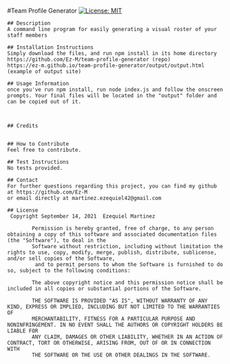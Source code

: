 #Team Profile Generator                      [![License: MIT](https://img.shields.io/badge/License-MIT-yellow.svg)](https://opensource.org/licenses/MIT)

    ## Description
    A command line program for easily generating a visual roster of your staff members
    
    ## Installation Instructions
    Simply download the files, and run npm install in its home directory
	https://github.com/Ez-M/team-profile-generator (repo)
	https://ez-m.github.io/team-profile-generator/output/output.html  (example of output site)
    
    ## Usage Information
    once you've run npm install, run node index.js and follow the onscreen prompts. Your final files will be located in the "output" folder and can be copied out of it. 



    ## Credits
    
    
    ## How to Contribute
    Feel free to contribute.
    
    ## Test Instructions
    No tests provided.

    ## Contact
    For further questions regarding this project, you can find my github at https://github.com/Ez-M 
    or email directly at martinez.ezequiel42@gmail.com

    ## License
     Copyright September 14, 2021  Ezequiel Martinez

            Permission is hereby granted, free of charge, to any person obtaining a copy of this software and associated documentation files (the "Software"), to deal in the 
            Software without restriction, including without limitation the rights to use, copy, modify, merge, publish, distribute, sublicense, and/or sell copies of the Software,
             and to permit persons to whom the Software is furnished to do so, subject to the following conditions:
            
            The above copyright notice and this permission notice shall be included in all copies or substantial portions of the Software.
            
            THE SOFTWARE IS PROVIDED "AS IS", WITHOUT WARRANTY OF ANY KIND, EXPRESS OR IMPLIED, INCLUDING BUT NOT LIMITED TO THE WARRANTIES OF 
            MERCHANTABILITY, FITNESS FOR A PARTICULAR PURPOSE AND NONINFRINGEMENT. IN NO EVENT SHALL THE AUTHORS OR COPYRIGHT HOLDERS BE LIABLE FOR
            ANY CLAIM, DAMAGES OR OTHER LIABILITY, WHETHER IN AN ACTION OF CONTRACT, TORT OR OTHERWISE, ARISING FROM, OUT OF OR IN CONNECTION WITH
            THE SOFTWARE OR THE USE OR OTHER DEALINGS IN THE SOFTWARE. 